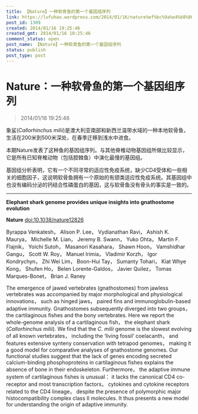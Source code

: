 ```yaml
---
title: 【Nature】一种软骨鱼的第一个基因组序列
link: https://lufuhao.wordpress.com/2014/01/16/nature%ef%bc%9a%e4%b8%80%e7%a7%8d%e8%bd%af%e9%aa%a8%e9%b1%bc%e7%9a%84%e7%ac%ac%e4%b8%80%e4%b8%aa%e5%9f%ba%e5%9b%a0%e7%bb%84%e5%ba%8f%e5%88%97/
post_id: 1309
created: 2014/01/16 19:25:46
created_gmt: 2014/01/16 10:25:46
comment_status: open
post_name: 【Nature】一种软骨鱼的第一个基因组序列
status: publish
post_type: post
---
```


# Nature：一种软骨鱼的第一个基因组序列

> 2014/01/16 19:25:46

象鲨(_Callorhinchus milii_)是澳大利亚南部和新西兰温带水域的一种本地软骨鱼，生活在200米到500米深处，在春季迁移到浅水中进食。 

本期Nature发表了这种鱼的基因组序列。与其他脊椎动物基因组所做比较显示，它是所有已知脊椎动物（包括腔棘鱼）中演化最慢的基因组。 

基因组分析表明，它有一个不同寻常的适应性免疫系统，缺少CD4受体和一些相关的细胞因子，这说明软骨鱼拥有一个原始的有颌类适应性免疫系统。其基因组中也没有编码分泌的钙结合性磷蛋白的基因，这与软骨鱼没有骨头的事实是一致的。 

***

**Elephant shark genome provides unique insights into gnathostome evolution**

**Nature** [doi:10.1038/nature12826](http://www.nature.com/nature/journal/v505/n7482/full/nature12826.html)

Byrappa Venkatesh， Alison P. Lee， Vydianathan Ravi， Ashish K. Maurya， Michelle M. Lian， Jeremy B. Swann， Yuko Ohta， Martin F. Flajnik， Yoichi Sutoh， Masanori Kasahara， Shawn Hoon， Vamshidhar Gangu， Scott W. Roy， Manuel Irimia， Vladimir Korzh， Igor Kondrychyn， Zhi Wei Lim， Boon-Hui Tay， Sumanty Tohari， Kiat Whye Kong， Shufen Ho， Belen Lorente-Galdos， Javier Quilez， Tomas Marques-Bonet， Brian J. Raney 

The emergence of jawed vertebrates (gnathostomes) from jawless vertebrates was accompanied by major morphological and physiological innovations， such as hinged jaws， paired fins and immunoglobulin-based adaptive immunity. Gnathostomes subsequently diverged into two groups， the cartilaginous fishes and the bony vertebrates. Here we report the whole-genome analysis of a cartilaginous fish， the elephant shark (_Callorhinchus milii_). We find that the _C. milii_ genome is the slowest evolving of all known vertebrates， including the ‘living fossil’ coelacanth， and features extensive synteny conservation with tetrapod genomes， making it a good model for comparative analyses of gnathostome genomes. Our functional studies suggest that the lack of genes encoding secreted calcium-binding phosphoproteins in cartilaginous fishes explains the absence of bone in their endoskeleton. Furthermore， the adaptive immune system of cartilaginous fishes is unusual： it lacks the canonical CD4 co-receptor and most transcription factors， cytokines and cytokine receptors related to the CD4 lineage， despite the presence of polymorphic major histocompatibility complex class II molecules. It thus presents a new model for understanding the origin of adaptive immunity.
